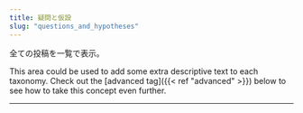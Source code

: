 ```yaml
---
title: 疑問と仮設
slug: "questions_and_hypotheses"
---
```


全ての投稿を一覧で表示。

This area could be used to add some extra descriptive text to each taxonomy. Check out the [advanced tag]({{< ref "advanced" >}}) below to see how to take this concept even further.

---
